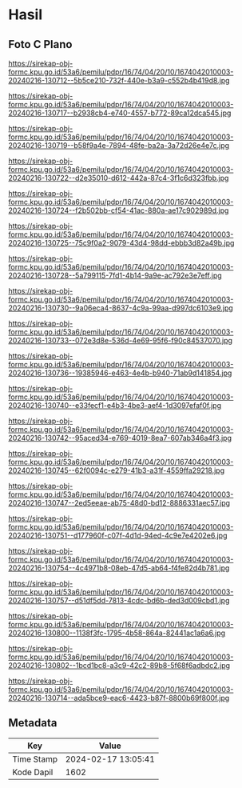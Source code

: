 # Hasil

## Foto C Plano

https://sirekap-obj-formc.kpu.go.id/53a6/pemilu/pdpr/16/74/04/20/10/1674042010003-20240216-130712--5b5ce210-732f-440e-b3a9-c552b4b419d8.jpg

https://sirekap-obj-formc.kpu.go.id/53a6/pemilu/pdpr/16/74/04/20/10/1674042010003-20240216-130717--b2938cb4-e740-4557-b772-89ca12dca545.jpg

https://sirekap-obj-formc.kpu.go.id/53a6/pemilu/pdpr/16/74/04/20/10/1674042010003-20240216-130719--b58f9a4e-7894-48fe-ba2a-3a72d26e4e7c.jpg

https://sirekap-obj-formc.kpu.go.id/53a6/pemilu/pdpr/16/74/04/20/10/1674042010003-20240216-130722--d2e35010-d612-442a-87c4-3f1c6d323fbb.jpg

https://sirekap-obj-formc.kpu.go.id/53a6/pemilu/pdpr/16/74/04/20/10/1674042010003-20240216-130724--f2b502bb-cf54-41ac-880a-ae17c902989d.jpg

https://sirekap-obj-formc.kpu.go.id/53a6/pemilu/pdpr/16/74/04/20/10/1674042010003-20240216-130725--75c9f0a2-9079-43d4-98dd-ebbb3d82a49b.jpg

https://sirekap-obj-formc.kpu.go.id/53a6/pemilu/pdpr/16/74/04/20/10/1674042010003-20240216-130728--5a799115-7fd1-4b14-9a9e-ac792e3e7eff.jpg

https://sirekap-obj-formc.kpu.go.id/53a6/pemilu/pdpr/16/74/04/20/10/1674042010003-20240216-130730--9a06eca4-8637-4c9a-99aa-d997dc6103e9.jpg

https://sirekap-obj-formc.kpu.go.id/53a6/pemilu/pdpr/16/74/04/20/10/1674042010003-20240216-130733--072e3d8e-536d-4e69-95f6-f90c84537070.jpg

https://sirekap-obj-formc.kpu.go.id/53a6/pemilu/pdpr/16/74/04/20/10/1674042010003-20240216-130736--19385946-e463-4e4b-b940-71ab9d141854.jpg

https://sirekap-obj-formc.kpu.go.id/53a6/pemilu/pdpr/16/74/04/20/10/1674042010003-20240216-130740--e33fecf1-e4b3-4be3-aef4-1d3097efaf0f.jpg

https://sirekap-obj-formc.kpu.go.id/53a6/pemilu/pdpr/16/74/04/20/10/1674042010003-20240216-130742--95aced34-e769-4019-8ea7-607ab346a4f3.jpg

https://sirekap-obj-formc.kpu.go.id/53a6/pemilu/pdpr/16/74/04/20/10/1674042010003-20240216-130745--62f0094c-e279-41b3-a31f-4559ffa29218.jpg

https://sirekap-obj-formc.kpu.go.id/53a6/pemilu/pdpr/16/74/04/20/10/1674042010003-20240216-130747--2ed5eeae-ab75-48d0-bd12-8886331aec57.jpg

https://sirekap-obj-formc.kpu.go.id/53a6/pemilu/pdpr/16/74/04/20/10/1674042010003-20240216-130751--d177960f-c07f-4d1d-94ed-4c9e7e4202e6.jpg

https://sirekap-obj-formc.kpu.go.id/53a6/pemilu/pdpr/16/74/04/20/10/1674042010003-20240216-130754--4c4971b8-08eb-47d5-ab64-f4fe82d4b781.jpg

https://sirekap-obj-formc.kpu.go.id/53a6/pemilu/pdpr/16/74/04/20/10/1674042010003-20240216-130757--d51df5dd-7813-4cdc-bd6b-ded3d009cbd1.jpg

https://sirekap-obj-formc.kpu.go.id/53a6/pemilu/pdpr/16/74/04/20/10/1674042010003-20240216-130800--1138f3fc-1795-4b58-864a-82441ac1a6a6.jpg

https://sirekap-obj-formc.kpu.go.id/53a6/pemilu/pdpr/16/74/04/20/10/1674042010003-20240216-130802--1bcd1bc8-a3c9-42c2-89b8-5f68f6adbdc2.jpg

https://sirekap-obj-formc.kpu.go.id/53a6/pemilu/pdpr/16/74/04/20/10/1674042010003-20240216-130714--ada5bce9-eac6-4423-b87f-8800b69f800f.jpg


## Metadata

| Key        | Value               |
| ---------- | ------------------- |
| Time Stamp | 2024-02-17 13:05:41 |
| Kode Dapil | 1602                |



